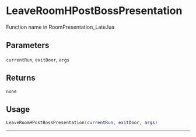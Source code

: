 # LeaveRoomHPostBossPresentation
Function name in RoomPresentation_Late.lua
## Parameters
`currentRun`, `exitDoor`, `args`
## Returns
`none`
## Usage
```lua
LeaveRoomHPostBossPresentation(currentRun, exitDoor, args)
```
---

